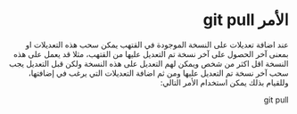 
<div dir = rtl > 
  
 <h1> الأمر git pull </h1> 

<p>

‏عند اضافة تعديلات على النسخة الموجودة في القتهب ‏يمكن سحب هذه التعديلات او بمعنى آخر الحصول على آخر نسخة تم التعديل عليها من القتهب، ‏مثلا قد يعمل على هذه النسخة اقل اكثر من ‏شخص ويمكن لهم التعديل على هذه النسخة ولكن قبل التعديل يجب سحب آخر ‏نسخة تم التعديل عليها ومن ثم اضافة التعديلات التي يرغب في إضافتها، ‏وللقيام بذلك يمكن استخدام الأمر التالي:

</p>
  
  
<p> git pull</p> 


   


  </dir >
